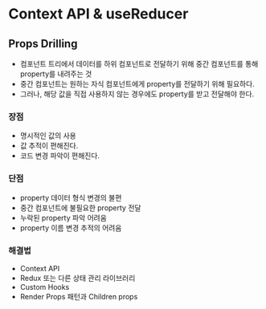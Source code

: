 # Context API & useReducer

## Props Drilling

- 컴포넌트 트리에서 데이터를 하위 컴포넌트로 전달하기 위해 중간 컴포넌트를 통해 property를 내려주는 것
- 중간 컴포넌트는 원하는 자식 컴포넌트에게 property를 전달하기 위해 필요하다.
- 그러나, 해당 값을 직접 사용하지 않는 경우에도 property를 받고 전달해야 한다.

### 장점

- 명시적인 값의 사용
- 값 추적이 편해진다.
- 코드 변경 파악이 편해진다.


### 단점

- property 데이터 형식 변경의 불편
- 중간 컴포넌트에 불필요한 property 전달
- 누락된 property 파악 어려움
- property 이름 변경 추적의 어려움

### 해결법

- Context API
- Redux 또는 다른 상태 관리 라이브러리
- Custom Hooks
- Render Props 패턴과 Children props



